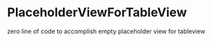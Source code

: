 # PlaceholderViewForTableView

zero line of code to accomplish empty placeholder view for tableview
